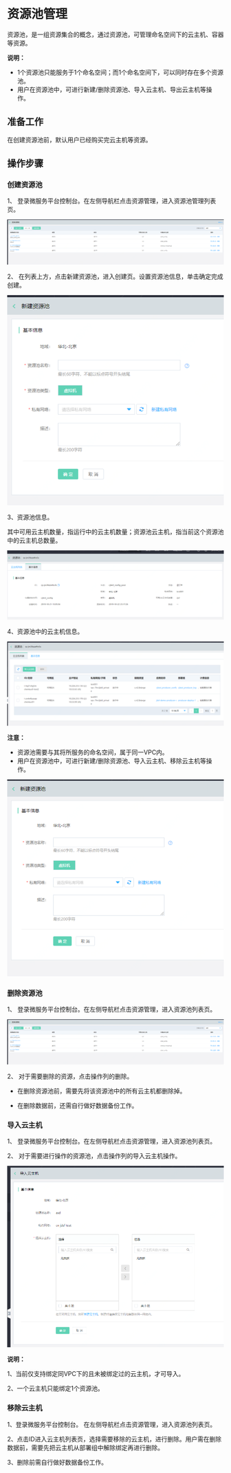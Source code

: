 # 资源池管理

资源池，是一组资源集合的概念，通过资源池，可管理命名空间下的云主机、容器等资源。

**说明：**

-   1个资源池只能服务于1个命名空间；而1个命名空间下，可以同时存在多个资源池。
-   用户在资源池中，可进行新建/删除资源池、导入云主机、导出云主机等操作。

## 准备工作

在创建资源池前，默认用户已经购买完云主机等资源。


## 操作步骤

### 创建资源池

1、	登录微服务平台控制台。在左侧导航栏点击资源管理，进入资源池管理列表页。

![](../../../../../image/Internet-Middleware/JD-Distributed-Service-Framework/rsm-list.png)

2、	在列表上方，点击新建资源池，进入创建页。设置资源池信息，单击确定完成创建。

![](../../../../../image/Internet-Middleware/JD-Distributed-Service-Framework/rsm-create-pool.png)

3、资源池信息。

其中可用云主机数量，指运行中的云主机数量；资源池云主机，指当前这个资源池中的云主机总数量。

![](../../../../../image/Internet-Middleware/JD-Distributed-Service-Framework/rsm-pool-detail.png)

4、资源池中的云主机信息。

![](../../../../../image/Internet-Middleware/JD-Distributed-Service-Framework/rsm-pool-vmlist.png)



**注意：**

-   资源池需要与其将所服务的命名空间，属于同一VPC内。
-   用户在资源池中，可进行新建/删除资源池、导入云主机、移除云主机等操作。

![](../../../../../image/Internet-Middleware/JD-Distributed-Service-Framework/rsm-create-1.png)



### 删除资源池

1、	登录微服务平台控制台。在左侧导航栏点击资源管理，进入资源池列表页。

![](../../../../../image/Internet-Middleware/JD-Distributed-Service-Framework/rsm-list.png)

2、	对于需要删除的资源，点击操作列的删除。

- 在删除资源池前，需要先将该资源池中的所有云主机都删除掉。

- 在删除数据前，还需自行做好数据备份工作。


### 导入云主机

1、	登录微服务平台控制台。在左侧导航栏点击资源管理，进入资源池列表页。

2、	对于需要进行操作的资源池，点击操作列的导入云主机操作。


![](../../../../../image/Internet-Middleware/JD-Distributed-Service-Framework/rsm-import-1.png)


**说明：**

1、当前仅支持绑定同VPC下的且未被绑定过的云主机，才可导入。

2、一个云主机只能绑定1个资源池。


### 移除云主机

1、登录微服务平台控制台。	在左侧导航栏点击资源管理，进入资源池列表页。

2、点击ID进入云主机列表页，选择需要移除的云主机，进行删除。用户需在删除数据前，需要先把云主机从部署组中解除绑定再进行删除。

3、删除前需自行做好数据备份工作。



